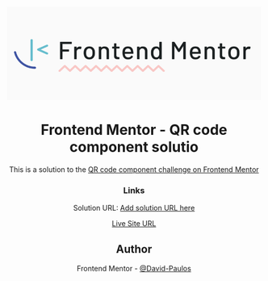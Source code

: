 <div align="center">
 <img src="https://github.com/David-Paulos/Frontend_Mentor_Challenges/blob/main/qr-code-component/images/FrontendMentorBanner.png"></>
</>

# Frontend Mentor - QR code component solutio

This is a solution to the [QR code component challenge on Frontend Mentor](https://www.frontendmentor.io/challenges/qr-code-component-iux_sIO_H)


### Links

  Solution URL: [Add solution URL here](https://your-solution-url.com)
  
  [Live Site URL](https://david-paulos.github.io/qr-code-component/index.html)



## Author

 Frontend Mentor - [@David-Paulos](https://www.frontendmentor.io/profile/David-Paulos)

